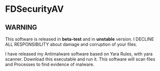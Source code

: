 # FDSecurityAV

## WARNING
This software is released in <strong>beta-test</strong> and in <strong>unstable</strong> version. I DECLINE ALL RESPONSIBILITY about damage and corruption of your files.

I have released my Antimalware software based on Yara Rules, with yara scanner. Download this executable and run it. This software will scan files and Processes to find evidence of malware.
